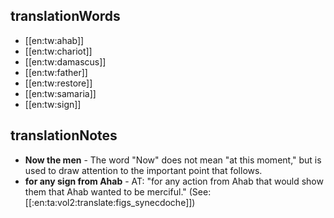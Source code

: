 ## translationWords

* [[en:tw:ahab]]
* [[en:tw:chariot]]
* [[en:tw:damascus]]
* [[en:tw:father]]
* [[en:tw:restore]]
* [[en:tw:samaria]]
* [[en:tw:sign]]

## translationNotes

* **Now the men** - The word "Now" does not mean "at this moment," but is used to draw attention to the important point that follows.
* **for any sign from Ahab** - AT: "for any action from Ahab that would show them that Ahab wanted to be merciful." (See: [[:en:ta:vol2:translate:figs_synecdoche]])
